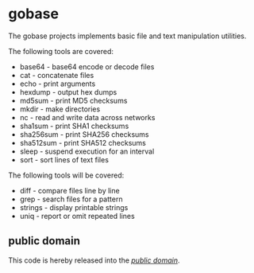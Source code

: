 gobase
======

The gobase projects implements basic file and text manipulation utilities.

The following tools are covered:

   * base64 - base64 encode or decode files
   * cat - concatenate files
   * echo - print arguments
   * hexdump - output hex dumps
   * md5sum - print MD5 checksums
   * mkdir - make directories
   * nc - read and write data across networks
   * sha1sum - print SHA1 checksums
   * sha256sum - print SHA256 checksums
   * sha512sum - print SHA512 checksums
   * sleep - suspend execution for an interval
   * sort - sort lines of text files

The following tools will be covered:

   * diff - compare files line by line
   * grep - search files for a pattern
   * strings - display printable strings
   * uniq - report or omit repeated lines

public domain
-------------

This code is hereby released into the *[public domain][]*.

[public domain]: https://creativecommons.org/publicdomain/zero/1.0/
